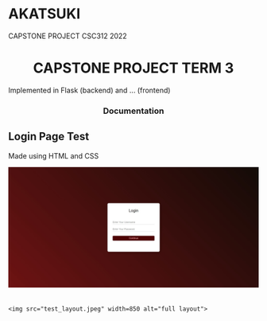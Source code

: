 # AKATSUKI
CAPSTONE PROJECT CSC312 2022
<h1 align="center"> CAPSTONE PROJECT TERM 3 </h1>
<p>Implemented in Flask (backend) and ... (frontend) </p>
<h3 align="center">Documentation</h3>

<h2> Login Page Test </h2>
<p> Made using HTML and CSS </p>
<p>
  <a>
    <img src="login page test.jpg" width=850 alt="test example"><br><br>
    
    <img src="test_layout.jpeg" width=850 alt="full layout">
  </a>
</p>





